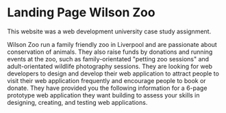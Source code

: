 # Landing Page Wilson Zoo

This website was a web development university case study assignment.

Wilson Zoo run a family friendly zoo in Liverpool and are passionate about conservation of animals. They also raise funds by donations and running events at the zoo, such as family-orientated "petting zoo sessions" and adult-orientated wildlife photography sessions. They are looking for web developers to design and develop their web application to attract people to visit their web application frequently and encourage people to book or donate. They have provided you the following information for a 6-page prototype web application they want building to assess your skills in designing, creating, and testing web applications.
